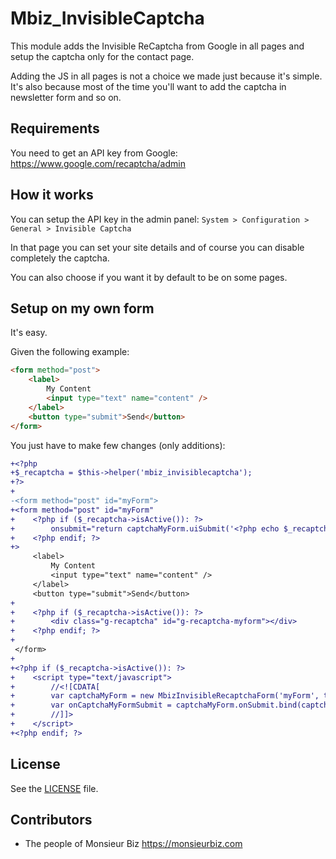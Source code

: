 # Mbiz_InvisibleCaptcha

This module adds the Invisible ReCaptcha from Google in all pages and setup the captcha only for the contact page.

Adding the JS in all pages is not a choice we made just because it's simple. It's also because most of the time you'll want to add the captcha in newsletter form and so on.

## Requirements

You need to get an API key from Google: https://www.google.com/recaptcha/admin

## How it works

You can setup the API key in the admin panel: `System > Configuration > General > Invisible Captcha`

In that page you can set your site details and of course you can disable completely the captcha.

You can also choose if you want it by default to be on some pages.

## Setup on my own form

It's easy.

Given the following example:

```html
<form method="post">
    <label>
        My Content
        <input type="text" name="content" />
    </label>
    <button type="submit">Send</button>
</form>
```

You just have to make few changes (only additions):

```diff
+<?php
+$_recaptcha = $this->helper('mbiz_invisiblecaptcha');
+?>
+
-<form method="post" id="myForm">
+<form method="post" id="myForm"
+    <?php if ($_recaptcha->isActive()): ?>
+        onsubmit="return captchaMyForm.uiSubmit('<?php echo $_recaptcha->getSiteKey(); ?>', onCaptchaMyFormSubmit, '#g-recaptcha-myform');"
+    <?php endif; ?>
+>
     <label>
         My Content
         <input type="text" name="content" />
     </label>
     <button type="submit">Send</button>
+
+    <?php if ($_recaptcha->isActive()): ?>
+        <div class="g-recaptcha" id="g-recaptcha-myform"></div>
+    <?php endif; ?>
+
 </form>
+
+<?php if ($_recaptcha->isActive()): ?>
+    <script type="text/javascript">
+        //<![CDATA[
+        var captchaMyForm = new MbizInvisibleRecaptchaForm('myForm', true);
+        var onCaptchaMyFormSubmit = captchaMyForm.onSubmit.bind(captchaMyForm);
+        //]]>
+    </script>
+<?php endif; ?>

```

## License

See the [LICENSE](https://github.com/monsieurbiz/Mbiz_InvisibleCaptcha/blob/master/LICENSE) file.

## Contributors

- The people of Monsieur Biz <https://monsieurbiz.com>

